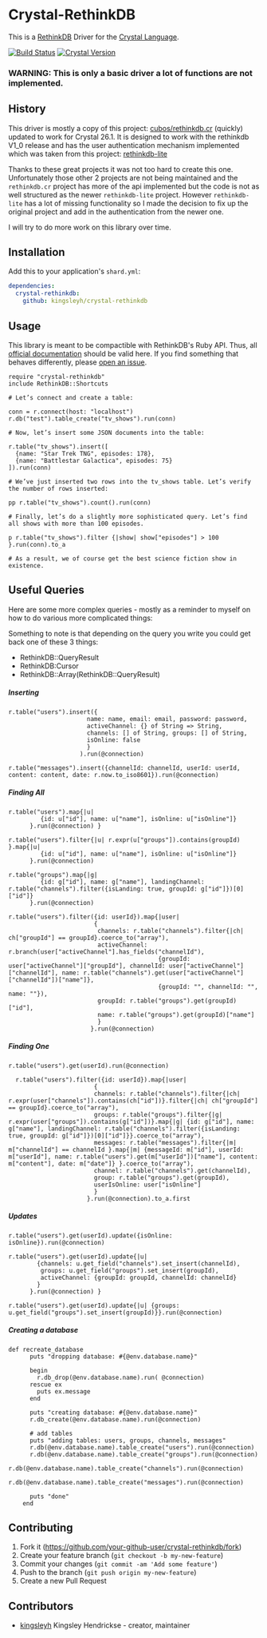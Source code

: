 # Crystal-RethinkDB

This is a [RethinkDB](http://rethinkdb.com/) Driver for the [Crystal Language](http://crystal-lang.org/).

[![Build Status](https://travis-ci.org/kingsleyh/crystal-rethinkdb.svg?branch=master)](https://travis-ci.org/kingsleyh/crystal-rethinkdb) [![Crystal Version](https://img.shields.io/badge/crystal%20-0.26.1-brightgreen.svg)](https://crystal-lang.org/api/0.26.1/)

### WARNING: This is only a basic driver a lot of functions are not implemented.

## History

This driver is mostly a copy of this project: [cubos/rethinkdb.cr](https://github.com/cubos/rethinkdb.cr) (quickly) updated to work for Crystal 26.1. It is designed to work with the rethinkdb V1_0 release and has the user authentication mechanism implemented which was taken from this project: [rethinkdb-lite](https://github.com/lbguilherme/rethinkdb-lite)

Thanks to these great projects it was not too hard to create this one. Unfortunately those other 2 projects are not being maintained and the `rethinkdb.cr` project has more of the api implemented but the code is not as well structured as the newer `rethinkdb-lite` project. However `rethinkdb-lite` has a lot of missing functionality so I made the decision to fix up the original project and add in the authentication from the newer one.

I will try to do more work on this library over time.

## Installation

Add this to your application's `shard.yml`:

```yaml
dependencies:
  crystal-rethinkdb:
    github: kingsleyh/crystal-rethinkdb
```

## Usage

This library is meant to be compactible with RethinkDB's Ruby API. Thus, all [official documentation](http://rethinkdb.com/api/ruby/) should be valid here. If you find something that behaves differently, please [open an issue](https://github.com/kingsleyh/crystal-rethinkdb/issues/new).

```crystal
require "crystal-rethinkdb"
include RethinkDB::Shortcuts

# Let’s connect and create a table:

conn = r.connect(host: "localhost")
r.db("test").table_create("tv_shows").run(conn)

# Now, let’s insert some JSON documents into the table:

r.table("tv_shows").insert([
  {name: "Star Trek TNG", episodes: 178},
  {name: "Battlestar Galactica", episodes: 75}
]).run(conn)

# We’ve just inserted two rows into the tv_shows table. Let’s verify the number of rows inserted:

pp r.table("tv_shows").count().run(conn)

# Finally, let’s do a slightly more sophisticated query. Let’s find all shows with more than 100 episodes.

p r.table("tv_shows").filter {|show| show["episodes"] > 100 }.run(conn).to_a

# As a result, we of course get the best science fiction show in existence.
```


## Useful Queries

Here are some more complex queries - mostly as a reminder to myself on how to do various more complicated things:

Something to note is that depending on the query you write you could get back one of these 3 things:

* RethinkDB::QueryResult
* RethinkDB:Cursor
* RethinkDB::Array(RethinkDB::QueryResult)

##### Inserting

```crystal
r.table("users").insert({
                      name: name, email: email, password: password,
                      activeChannel: {} of String => String,
                      channels: [] of String, groups: [] of String,
                      isOnline: false
                      }
                    ).run(@connection)
```

```crystal
r.table("messages").insert({channelId: channelId, userId: userId, content: content, date: r.now.to_iso8601}).run(@connection)
```

##### Finding All

```crystal
r.table("users").map{|u|
         {id: u["id"], name: u["name"], isOnline: u["isOnline"]}
      }.run(@connection) }
```

```crystal
r.table("users").filter{|u| r.expr(u["groups"]).contains(groupId) }.map{|u|
         {id: u["id"], name: u["name"], isOnline: u["isOnline"]}
      }.run(@connection) 
```

```crystal
r.table("groups").map{|g|
         {id: g["id"], name: g["name"], landingChannel: r.table("channels").filter({isLanding: true, groupId: g["id"]})[0]["id"]}
      }.run(@connection)
```

```crystal
r.table("users").filter({id: userId}).map{|user|
                        {
                         channels: r.table("channels").filter{|ch| ch["groupId"] == groupId}.coerce_to("array"),
                         activeChannel: r.branch(user["activeChannel"].has_fields("channelId"),
                                          {groupId: user["activeChannel"]["groupId"], channelId: user["activeChannel"]["channelId"], name: r.table("channels").get(user["activeChannel"]["channelId"])["name"]},
                                          {groupId: "", channelId: "", name: ""}),
                         groupId: r.table("groups").get(groupId)["id"],
                         name: r.table("groups").get(groupId)["name"]
                         }
                       }.run(@connection)
```

##### Finding One

```crystal
r.table("users").get(userId).run(@connection)
```

```crystal
  r.table("users").filter({id: userId}).map{|user|
                        {
                        channels: r.table("channels").filter{|ch| r.expr(user["channels"]).contains(ch["id"])}.filter{|ch| ch["groupId"] == groupId}.coerce_to("array"),
                        groups: r.table("groups").filter{|g| r.expr(user["groups"]).contains(g["id"])}.map{|g| {id: g["id"], name: g["name"], landingChannel: r.table("channels").filter({isLanding: true, groupId: g["id"]})[0]["id"]}}.coerce_to("array"),
                        messages: r.table("messages").filter{|m| m["channelId"] == channelId }.map{|m| {messageId: m["id"], userId: m["userId"], name: r.table("users").get(m["userId"])["name"], content: m["content"], date: m["date"]} }.coerce_to("array"),
                        channel: r.table("channels").get(channelId),
                        group: r.table("groups").get(groupId),
                        userIsOnline: user["isOnline"]
                        }
                      }.run(@connection).to_a.first
```

##### Updates

```crystal
r.table("users").get(userId).update({isOnline: isOnline}).run(@connection)
```

```crystal
r.table("users").get(userId).update{|u|
        {channels: u.get_field("channels").set_insert(channelId),
         groups: u.get_field("groups").set_insert(groupId),
         activeChannel: {groupId: groupId, channelId: channelId}
        }
      }.run(@connection) }
```

```crystal
r.table("users").get(userId).update{|u| {groups: u.get_field("groups").set_insert(groupId)}}.run(@connection)
```

##### Creating a database

```crystal
def recreate_database
      puts "dropping database: #{@env.database.name}"

      begin
        r.db_drop(@env.database.name).run( @connection)
      rescue ex
        puts ex.message
      end

      puts "creating database: #{@env.database.name}"
      r.db_create(@env.database.name).run(@connection)

      # add tables
      puts "adding tables: users, groups, channels, messages"
      r.db(@env.database.name).table_create("users").run(@connection)
      r.db(@env.database.name).table_create("groups").run(@connection)
      r.db(@env.database.name).table_create("channels").run(@connection)
      r.db(@env.database.name).table_create("messages").run(@connection)

      puts "done"
    end
```



## Contributing

1. Fork it (<https://github.com/your-github-user/crystal-rethinkdb/fork>)
2. Create your feature branch (`git checkout -b my-new-feature`)
3. Commit your changes (`git commit -am 'Add some feature'`)
4. Push to the branch (`git push origin my-new-feature`)
5. Create a new Pull Request

## Contributors

- [kingsleyh](https://github.com/kingsleyh) Kingsley Hendrickse - creator, maintainer
